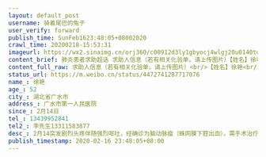 ```yaml
---
layout: default_post
username: 骑着尾巴的兔子
user_verify: forward
publish_time: SunFeb1623:48:05+08002020
crawl_time: 20200218-15:53:31
imageurl: https://wx2.sinaimg.cn/orj360/c00912d3ly1gbyocj4wlgj20u0140tdl.jpg,https://wx2.sinaimg.cn/orj360/c00912d3ly1gbyockq3x5j20u0140dkq.jpg,https://wx2.sinaimg.cn/orj360/c00912d3ly1gbyocmdqgkj20u0140jyz.jpg,https://wx4.sinaimg.cn/orj360/c00912d3ly1gbyocn92gfj20u0140gql.jpg,https://wx2.sinaimg.cn/orj360/c00912d3ly1gbyoco4odxj20u0140wme.jpg,https://wx1.sinaimg.cn/orj360/c00912d3ly1gbyocoy2fzj20u0140tg1.jpg,https://wx3.sinaimg.cn/orj360/c00912d3ly1gbyocppnsej20u0140wip.jpg
content_brief: 肺炎患者求助超话 求助人信息（若有相关化验单，请上传图片）【姓名】徐艳【年龄】52【所在城市】湖北省广水市【所在小区、社区】广水市第一人民医院【患病时间】2月14日【联系方式】13439952841【其他紧急联系人】李先生13311583877【病情描述】2月14突发剧烈头疼伴随强烈呕吐，经确诊为 ...全文
content_full_raw: 求助人信息（若有相关化验单，请上传图片）<br/>【姓名】徐艳<br/>【年龄】52<br/>【所在城市】湖北省广水市<br/>【所在小区、社区】广水市第一人民医院<br/>【患病时间】2月14日<br/>【联系方式】13439952841<br/>【其他紧急联系人】李先生13311583877<br/>【病情描述】2月14突发剧烈头疼伴随强烈呕吐，经确诊为脑动脉瘤（蛛网膜下腔出血），需手术治疗，这个脑动脉瘤潜在爆裂危险，一旦破裂很难挽回，联系多家有能力手术的医院，均不能收留治疗，多谢各位伸出援助之手，救救我母亲的生命
status_url: https://m.weibo.cn/status/4472741287717076
name_: 徐艳
age_: 52
city_: 湖北省广水市
address_: 广水市第一人民医院
since_: 2月14日
tel_: 13439952841
tel2_: 李先生13311583877
desc_: 2月14突发剧烈头疼伴随强烈呕吐，经确诊为脑动脉瘤（蛛网膜下腔出血），需手术治疗，这个脑动脉瘤潜在爆裂危险，一旦破裂很难挽回，联系多家有能力手术的医院，均不能收留治疗，多谢各位伸出援助之手，救救我母亲的生命
publish_timestamp: 2020-02-16 23:48:05+08:00
---
```

